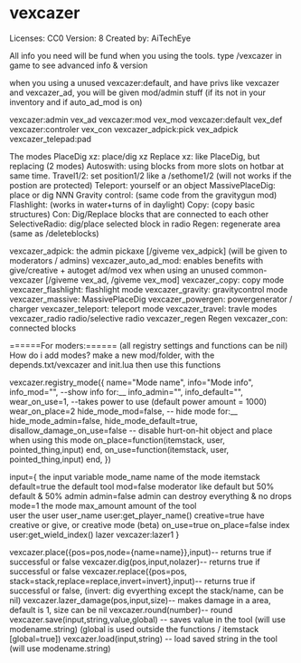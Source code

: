 # vexcazer

Licenses: CC0
Version: 8
Created by: AiTechEye

All info you need will be fund when you using the tools.
type /vexcazer in game to see advanced info & version

when you using a unused vexcazer:default, and have privs like vexcazer and vexcazer_ad, you will be given mod/admin stuff (if its not in your inventory and if auto_ad_mod is on)

vexcazer:admin vex_ad
vexcazer:mod vex_mod
vexcazer:default vex_def
vexcazer:controler vex_con
vexcazer_adpick:pick vex_adpick
vexcazer_telepad:pad


The modes
PlaceDig xz:	place/dig xz
Replace xz:	like PlaceDig, but replacing (2 modes)
Autoswith:	using blocks from more slots on hotbar at same time.
Travel1/2:	set position1/2 like a /sethome1/2 (will not works if the postion are protected)
Teleport:		yourself or an object
MassivePlaceDig:	place or dig N*N*N
Gravity control:	(same code from the gravitygun mod)
Flashlight:	(works in water+turns of in daylight)
Copy:		(copy basic structures)
Con:		Dig/Replace blocks that are connected to each other
SelectiveRadio:	dig/place selected block in radio
Regen:		regenerate area (same as /deleteblocks)


vexcazer_adpick:		the admin pickaxe [/giveme vex_adpick] (will be given to moderators / admins)
vexcazer_auto_ad_mod:	enables benefits with give/creative + autoget ad/mod vex when using an unused common-vexcazer [/giveme vex_ad, /giveme vex_mod]
vexcazer_copy:		copy mode
vexcazer_flashlight:	flashlight mode
vexcazer_gravity:		gravitycontrol mode
vexcazer_massive:		MassivePlaceDig
vexcazer_powergen:	powergenerator / charger
vexcazer_teleport:		teleport mode
vexcazer_travel:		travle modes
vexcazer_radio		radio/selective radio
vexcazer_regen		Regen
vexcazer_con:		connected blocks

======For moders:====== (all registry settings and functions can be nil)
How do i add modes?
make a new mod/folder, with the depends.txt/vexcazer and init.lua then use this functions


vexcazer.registry_mode({
	name="Mode name",
	info="Mode info",
	info_mod="",			--show info for:__
	info_admin="",
	info_default="",
	wear_on_use=1,			--takes power to use (default power amount = 1000)
	wear_on_place=2
	hide_mode_mod=false,		-- hide mode for:__
	hide_mode_admin=false,
	hide_mode_default=true,
	disallow_damage_on_use=false	-- disable hurt-on-hit object and place when using this mode
	on_place=function(itemstack, user, pointed_thing,input) end,
	on_use=function(itemstack, user, pointed_thing,input) end,
})

input={			the input variable
	mode_name	name of the mode
	itemstack
	default=true	the default tool
	mod=false	moderator like default but 50% default & 50% admin
	admin=false	admin can destroy everything & no drops
	mode=1		the mode
	max_amount	amount of the tool	
	user		the user
	user_name	user:get_player_name()
	creative=true	have creative or give, or creative mode (beta)
	on_use=true
	on_place=false
	index		user:get_wield_index()
	lazer		vexcazer:lazer1
}

vexcazer.place({pos=pos,node={name=name}},input)-- returns true if successful or false
vexcazer.dig(pos,input,nolazer)-- returns true if successful or false
vexcazer.replace({pos=pos, stack=stack,replace=replace,invert=invert},input)-- returns true if successful or false, (invert: dig evyerthing except the stack/name, can be nil)
vexcazer.lazer_damage(pos,input,size)-- makes damage in a area, default is 1, size can be nil 
vexcazer.round(number)-- round
vexcazer.save(input,string,value,global) -- saves value in the tool (will use modename.string) (global is used outside the functions / itemstack [global=true])
vexcazer.load(input,string) -- load saved string in the tool (will use modename.string)
